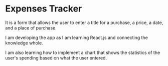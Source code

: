 # Expenses Tracker

It is a form that allows the user to enter a title for a purchase, a price, a date, and a place of purchase.

I am developing the app as I am learning React.js and connecting the knowledge whole.

I am also learning how to implement a chart that shows the statistics of the user's spending based on what the user entered.
